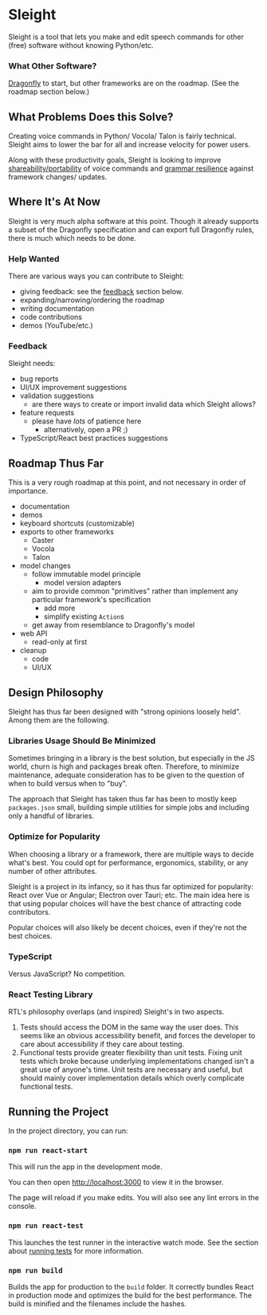 # Sleight

Sleight is a tool that lets you make and edit speech commands for other (free) software without knowing Python/etc.

### What Other Software?

[Dragonfly](https://dragonfly2.readthedocs.io) to start, but other frameworks are on the roadmap. (See the roadmap section below.)

## What Problems Does this Solve?

Creating voice commands in Python/ Vocola/ Talon is fairly technical. Sleight aims to lower the bar for all and increase velocity for power users.

Along with these productivity goals, Sleight is looking to improve [shareability/portability](#todo-export-formats) of voice commands and [grammar resilience](#todo-lockability) against framework changes/ updates.

## Where It's At Now

Sleight is very much alpha software at this point. Though it already supports a subset of the Dragonfly specification and can export full Dragonfly rules, there is much which needs to be done.

### Help Wanted

There are various ways you can contribute to Sleight:

- giving feedback: see the [feedback](#feedback) section below.
- expanding/narrowing/ordering the roadmap
- writing documentation
- code contributions
- demos (YouTube/etc.)

### Feedback

Sleight needs:

- bug reports
- UI/UX improvement suggestions
- validation suggestions
  - are there ways to create or import invalid data which Sleight allows?
- feature requests
  - please have _lots_ of patience here
    - alternatively, open a PR ;)
- TypeScript/React best practices suggestions

## Roadmap Thus Far

This is a very rough roadmap at this point, and not necessary in order of importance.

- documentation
- demos
- keyboard shortcuts (customizable)
- exports to other frameworks
  - Caster
  - Vocola
  - Talon
- model changes
  - follow immutable model principle
    - model version adapters
  - aim to provide common "primitives" rather than implement any particular framework's specification
    - add more
    - simplify existing `Action`s
  - get away from resemblance to Dragonfly's model
- web API
  - read-only at first
- cleanup
  - code
  - UI/UX

## Design Philosophy

Sleight has thus far been designed with "strong opinions loosely held". Among them are the following.

### Libraries Usage Should Be Minimized

Sometimes bringing in a library is the best solution, but especially in the JS world, churn is high and packages break often. Therefore, to minimize maintenance, adequate consideration has to be given to the question of when to build versus when to "buy".

The approach that Sleight has taken thus far has been to mostly keep `packages.json` small, building simple utilities for simple jobs and including only a handful of libraries.

### Optimize for Popularity

When choosing a library or a framework, there are multiple ways to decide what's best. You could opt for performance, ergonomics, stability, or any number of other attributes.

Sleight is a project in its infancy, so it has thus far optimized for popularity: React over Vue or Angular; Electron over Tauri; etc. The main idea here is that using popular choices will have the best chance of attracting code contributors.

Popular choices will also likely be decent choices, even if they're not the best choices.

### TypeScript

Versus JavaScript? No competition.

### React Testing Library

RTL's philosophy overlaps (and inspired) Sleight's in two aspects.

1. Tests should access the DOM in the same way the user does. This seems like an obvious accessibility benefit, and forces the developer to care about accessibility if they care about testing.
2. Functional tests provide greater flexibility than unit tests. Fixing unit tests which broke because underlying implementations changed isn't a great use of anyone's time. Unit tests are necessary and useful, but should mainly cover implementation details which overly complicate functional tests.

## Running the Project

In the project directory, you can run:

### `npm run react-start`

This will run the app in the development mode.

You can then open [http://localhost:3000](http://localhost:3000) to view it in the browser.

The page will reload if you make edits.
You will also see any lint errors in the console.

### `npm run react-test`

This launches the test runner in the interactive watch mode.
See the section about [running tests](https://facebook.github.io/create-react-app/docs/running-tests) for more information.

### `npm run build`

Builds the app for production to the `build` folder.
It correctly bundles React in production mode and optimizes the build for the best performance. The build is minified and the filenames include the hashes.
